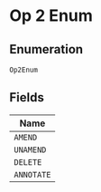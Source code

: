 
# Op 2 Enum

## Enumeration

`Op2Enum`

## Fields

| Name |
|  --- |
| `AMEND` |
| `UNAMEND` |
| `DELETE` |
| `ANNOTATE` |

